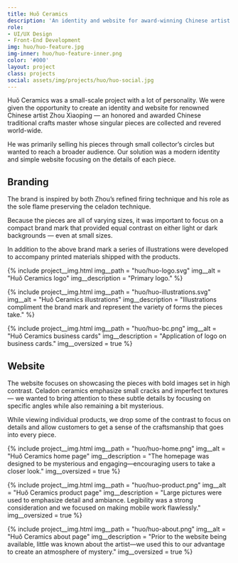 ```yaml
---
title: Huŏ Ceramics
description: 'An identity and website for award-winning Chinese artist Zhou Xiaoping.'
role:
- UI/UX Design
- Front-End Development
img: huo/huo-feature.jpg
img-inner: huo/huo-feature-inner.png
color: '#000'
layout: project
class: projects
social: assets/img/projects/huo/huo-social.jpg
---
```


Huŏ Ceramics was a small-scale project with a lot of personality. We were given the opportunity to create an identity  and website for renowned Chinese artist Zhou Xiaoping — an honored and awarded Chinese traditional crafts master whose singular pieces are collected and revered world-wide.

He was primarily selling his pieces through small collector’s circles but wanted to reach a broader audience. Our solution was a modern identity and simple website focusing on the details of each piece.

## Branding

The brand is inspired by both Zhou’s refined firing technique and his role as the sole flame preserving the celadon technique.  

Because the pieces are all of varying sizes, it was important to focus on a compact brand mark that provided equal contrast on either light or dark backgrounds — even at small sizes.

In addition to the above brand mark a series of illustrations were developed to accompany printed materials shipped with the products.

{% include project__img.html
img__path = "huo/huo-logo.svg"
img__alt = "Huŏ Ceramics logo"
img__description = "Primary logo."
%}

{% include project__img.html
img__path = "huo/huo-illustrations.svg"
img__alt = "Huŏ Ceramics illustrations"
img__description = "Illustrations compliment the brand mark and represent the variety of forms the pieces take."
%}

{% include project__img.html
img__path = "huo/huo-bc.png"
img__alt = "Huŏ Ceramics business cards"
img__description = "Application of logo on business cards."
img__oversized = true
%}

## Website

The website focuses on showcasing the pieces with bold images set in high contrast. Celadon ceramics emphasize small cracks and imperfect textures — we wanted to bring attention to these subtle details by focusing on specific angles while also remaining a bit mysterious.

While viewing individual products, we drop some of the contrast to focus on details and allow customers to get a sense of the craftsmanship that goes into every piece.

{% include project__img.html
img__path = "huo/huo-home.png"
img__alt = "Huŏ Ceramics home page"
img__description = "The homepage was designed to be mysterious and engaging—encouraging users to take a closer look."
img__oversized = true
%}

{% include project__img.html
img__path = "huo/huo-product.png"
img__alt = "Huŏ Ceramics product page"
img__description = "Large pictures were used to emphasize detail and ambiance. Legibility was a strong consideration and we focused on making mobile work flawlessly."
img__oversized = true
%}

{% include project__img.html
img__path = "huo/huo-about.png"
img__alt = "Huŏ Ceramics about page"
img__description = "Prior to the website being available, little was known about the artist—we used this to our advantage to create an atmosphere of mystery."
img__oversized = true
%}